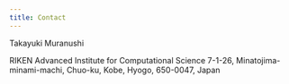 ```yaml
---
title: Contact
---
```

Takayuki Muranushi

RIKEN Advanced Institute for Computational Science
7-1-26, Minatojima-minami-machi, Chuo-ku, Kobe, Hyogo, 650-0047, Japan




